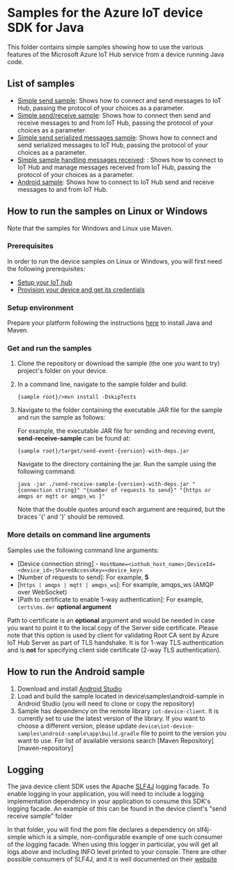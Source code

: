 # Samples for the Azure IoT device SDK for Java

This folder contains simple samples showing how to use the various features of the Microsoft Azure IoT Hub service from a device running Java code.

## List of samples

* [Simple send sample](send-event): Shows how to connect and send messages to IoT Hub, passing the protocol of your choices as a parameter.
* [Simple send/receive sample](send-receive-sample): Shows how to connect then send and receive messages to and from IoT Hub, passing the protocol of your choices as a parameter.
* [Simple send serialized messages sample](send-serialized-event): Shows how to connect and send serialized messages to IoT Hub, passing the protocol of your choices as a parameter.
* [Simple sample handling messages received](handle-messages): : Shows how to connect to IoT Hub and manage messages received from IoT Hub, passing the protocol of your choices as a parameter.
* [Android sample](android-sample): Shows how to connect to IoT Hub send and receive messages to and from IoT Hub.

## How to run the samples on Linux or Windows

Note that the samples for Windows and Linux use Maven.

### Prerequisites
In order to run the device samples on Linux or Windows, you will first need the following prerequisites:
* [Setup your IoT hub][lnk-setup-iot-hub]
* [Provision your device and get its credentials][lnk-manage-iot-hub]

### Setup environment
Prepare your platform following the instructions [here][devbox-setup] to install Java and Maven.

### Get and run the samples
1. Clone the repository or download the sample (the one you want to try) project's folder on your device.
1. In a command line, navigate to the sample folder and build:
	```
	{sample root}/>mvn install -DskipTests
	```
1. Navigate to the folder containing the executable JAR file for the sample and run the sample as follows:

	For example, the executable JAR file for sending and receving event, **send-receive-sample** can be found at:

	```
	{sample root}/target/send-event-{version}-with-deps.jar
	```

	Navigate to the directory containing the jar. Run the sample using the following command:

	```
	java -jar ./send-receive-sample-{version}-with-deps.jar "{connection string}" "{number of requests to send}" "{https or amqps or mqtt or amqps_ws }"
	```

	Note that the double quotes around each argument are required, but the braces '{' and '}' should be removed.

### More details on command line arguments
Samples use the following command line arguments:
* [Device connection string] - `HostName=<iothub_host_name>;DeviceId=<device_id>;SharedAccessKey=<device_key>`
* [Number of requests to send]: For example, **5** 
* [`https | amqps | mqtt | amqps_ws`]: For example, amqps_ws (AMQP over WebSocket)
* [Path to certificate to enable 1-way authentication]: For example, `certs\ms.der` **optional argument**

Path to certificate is an **optional** argument and would be needed in case you want to point it to the local copy of the Server side certificate. Please note that this option is used by client for validating Root CA sent by Azure IoT Hub Server as part of TLS handshake. It is for 1-way TLS authentication and is **not** for specifying client side certificate (2-way TLS authentication).

## How to run the Android sample
1. Download and install [Android Studio][android-studio]
1. Load and build the sample located in device\samples\android-sample in Android Studio (you will need to clone or copy the repository)
1. Sample has dependency on the remote library `iot-device-client`. It is currently set to use the latest version of the library. If you want to choose a different version, please update `device\iot-device-samples\android-sample\app\build.gradle` file to point to the version you want to use. For list of available versions search [Maven Repository][maven-repository]

## Logging 
The java device client SDK uses the Apache [SLF4J][SLF4J-logging] logging facade. To enable logging in
your application, you will need to include a logging implementation dependency in your application to consume
this SDK's logging facade. An example of this can be found in the device client's "send receive sample" folder

In that folder, you will find the pom file declares a dependency on slf4j-simple which is a simple, non-configurable
example of one such consumer of the logging facade. When using this logger in particular, you will get all logs above
and including INFO level printed to your console. There are other possible consumers of SLF4J, and it is well documented
on their [website][SLF4J-logging]

[devbox-setup]: ../../doc/java-devbox-setup.md
[lnk-setup-iot-hub]: https://aka.ms/howtocreateazureiothub
[lnk-manage-iot-hub]: https://aka.ms/manageiothub
[android-studio]: https://developer.android.com/studio/index.html
[SLF4J-logging]: https://www.slf4j.org/
[log4j-properties]: https://logging.apache.org/log4j/1.2/manual.html
